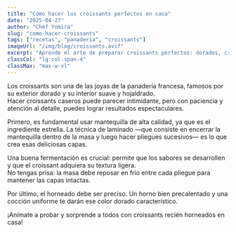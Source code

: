 ```yaml
---
title: "Cómo hacer los croissants perfectos en casa"
date: "2025-04-27"
author: "Chef Yomira"
slug: "como-hacer-croissants"
tags: ["recetas", "panadería", "croissants"]
imageUrl: "/img/blog/croissants.avif"
excerpt: "Aprende el arte de preparar croissants perfectos: dorados, crujientes y llenos de capas de sabor."
classCol: "lg:col-span-4"
classMax: "max-w-xl"
---
```


Los croissants son una de las joyas de la panadería francesa, famosos por su exterior dorado y su interior suave y hojaldrado.  
Hacer croissants caseros puede parecer intimidante, pero con paciencia y atención al detalle, puedes lograr resultados espectaculares.

Primero, es fundamental usar mantequilla de alta calidad, ya que es el ingrediente estrella. La técnica de laminado —que consiste en encerrar la mantequilla dentro de la masa y luego hacer pliegues sucesivos— es lo que crea esas deliciosas capas.

Una buena fermentación es crucial: permite que los sabores se desarrollen y que el croissant adquiera su textura ligera.  
No tengas prisa: la masa debe reposar en frío entre cada pliegue para mantener las capas intactas.

Por último, el horneado debe ser preciso. Un horno bien precalentado y una cocción uniforme te darán ese color dorado característico.  

¡Anímate a probar y sorprende a todos con croissants recién horneados en casa!
